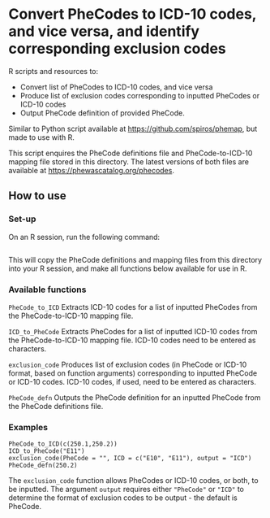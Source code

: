 # Convert PheCodes to ICD-10 codes, and vice versa, and identify corresponding exclusion codes

R scripts and resources to:
- Convert list of PheCodes to ICD-10 codes, and vice versa
- Produce list of exclusion codes corresponding to inputted PheCodes or ICD-10 codes
- Output PheCode definition of provided PheCode.

Similar to Python script available at https://github.com/spiros/phemap, but made to use with R.

This script enquires the PheCode definitions file and PheCode-to-ICD-10 mapping file stored in this directory. The latest versions of both files are available at https://phewascatalog.org/phecodes.

## How to use

### Set-up

On an R session, run the following command:
```

```
This will copy the PheCode definitions and mapping files from this directory into your R session, and make all functions below available for use in R.

### Available functions

`PheCode_to_ICD` Extracts ICD-10 codes for a list of inputted PheCodes from the PheCode-to-ICD-10 mapping file.

`ICD_to_PheCode` Extracts PheCodes for a list of inputted ICD-10 codes from the PheCode-to-ICD-10 mapping file. ICD-10 codes need to be entered as characters.

`exclusion_code` Produces list of exclusion codes (in PheCode or ICD-10 format, based on function arguments) corresponding to inputted PheCode or ICD-10 codes. ICD-10 codes, if used, need to be entered as characters.

`PheCode_defn` Outputs the PheCode definition for an inputted PheCode from the PheCode definitions file.

### Examples

```
PheCode_to_ICD(c(250.1,250.2))
ICD_to_PheCode("E11")
exclusion_code(PheCode = "", ICD = c("E10", "E11"), output = "ICD")
PheCode_defn(250.2)
```
The `exclusion_code` function allows PheCodes or ICD-10 codes, or both, to be inputted. The argument `output` requires either `"PheCode"` or `"ICD"` to determine the format of exclusion codes to be output - the default is PheCode.
